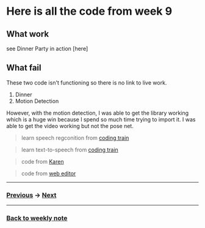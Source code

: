 # Here is all the code from week 9

## What work
see Dinner Party in action [here]

## What fail
These two code isn't functioning so there is no link to live work. 
1. Dinner
2. Motion Detection

However, with the motion detection, I was able to get the library working which is a huge win because I spend so much time trying to import it. I was able to get the video working but not the pose net.

> learn speech regconition from [coding train](https://www.youtube.com/watch?v=q_bXBcmfTJM)

> learn text-to-speech from [coding train](https://www.youtube.com/watch?v=v0CHV33wDsI)

> code from [Karen](https://github.com/Simandy/codewords/blob/master/processing/poseNet_test/poseNet_test.js)

> code from [web editor](https://editor.p5js.org/kylemcdonald/sketches/H1OoUd9h7)


---------------------------------------------------
### [Previous]() -> [Next]()  

--------------------------------------------------
### [Back to weekly note](https://github.com/napasornc/c0dew0rd)

